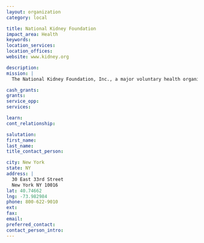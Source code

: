 ```yaml
---
layout: organization
category: local

title: National Kidney Foundation
impact_area: Health
keywords: 
location_services: 
location_offices: 
website: www.kidney.org

description: 
mission: |
  The National Kidney Foundation, Inc., a major voluntary health organization, seeks to prevent kidney and urinary tract diseases, improve the health and well-being of individuals and families affected by these diseases, and increase the availability of all organs for transplantation.

cash_grants: 
grants: 
service_opp: 
services: 

learn: 
cont_relationship: 

salutation: 
first_name: 
last_name: 
title_contact_person: 

city: New York
state: NY
address: |
  30 East 33rd Street     
  New York NY 10016
lat: 40.74662
lng: -73.982984
phone: 800-622-9010
ext: 
fax: 
email: 
preferred_contact: 
contact_person_intro: 
---
```

